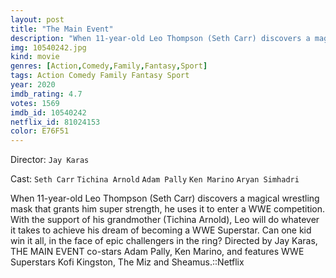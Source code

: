 ```yaml
---
layout: post
title: "The Main Event"
description: "When 11-year-old Leo Thompson (Seth Carr) discovers a magical wrestling mask that grants him super strength, he uses it to enter a WWE competition. With the support of his grandmother (Tichina Arnold), Leo will do whatever it takes to achieve his dream of becoming a WWE Superstar. Can one kid win it all, in the face of epic challengers in the ring? Directed by Jay Karas, THE MAIN EVENT co-stars Adam Pally, Ken Marino, and features WWE Superstars Kofi Kingston, The.."
img: 10540242.jpg
kind: movie
genres: [Action,Comedy,Family,Fantasy,Sport]
tags: Action Comedy Family Fantasy Sport 
year: 2020
imdb_rating: 4.7
votes: 1569
imdb_id: 10540242
netflix_id: 81024153
color: E76F51
---
```

Director: `Jay Karas`  

Cast: `Seth Carr` `Tichina Arnold` `Adam Pally` `Ken Marino` `Aryan Simhadri` 

When 11-year-old Leo Thompson (Seth Carr) discovers a magical wrestling mask that grants him super strength, he uses it to enter a WWE competition. With the support of his grandmother (Tichina Arnold), Leo will do whatever it takes to achieve his dream of becoming a WWE Superstar. Can one kid win it all, in the face of epic challengers in the ring? Directed by Jay Karas, THE MAIN EVENT co-stars Adam Pally, Ken Marino, and features WWE Superstars Kofi Kingston, The Miz and Sheamus.::Netflix